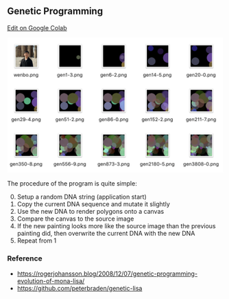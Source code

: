 ## Genetic Programming

[Edit on Google Colab](https://colab.research.google.com/drive/1fb6oVnU6uQwEq6RPAQhn6aE-U5C3tIGf?usp=sharing)

![Demo](demo.png)

The procedure of the program is quite simple:

0. Setup a random DNA string  (application start)
1. Copy the current DNA sequence and mutate it slightly
2. Use the new DNA to render polygons onto a canvas
3. Compare the canvas to the source image
4. If the new painting looks more like the source image than the previous painting did, then overwrite the current DNA with the new DNA
5. Repeat from 1

### Reference

- https://rogerjohansson.blog/2008/12/07/genetic-programming-evolution-of-mona-lisa/
- https://github.com/peterbraden/genetic-lisa
